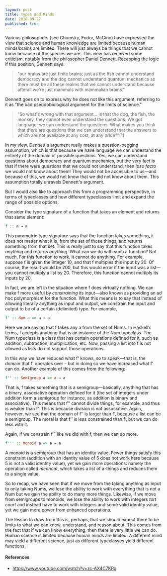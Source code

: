 ```yaml
---
layout: post
title: Types and Minds
date: 2018-09-27
published: true
---
```


<p>Various philosophers (see Chomsky, Fodor, McGinn) have expressed the view that science and human knowledge are limited because human minds/brains are limited. There will just always be things that we cannot know because of the species we are. This view has received some criticism, notably from the philosopher Daniel Dennett. Recapping the logic if this position, Dennett says:</p>

<blockquote><p>"our brains are just finite brains; just as the fish cannot understand democracy and the dog cannot understand quantum mechanics so there must be all these realms that we cannot understand because afterall we're just mammals with mammalian brains."</p></blockquote>

<p>Dennett goes on to express why he does not like this argument, referring to it as "the bad pseudobiological argument for the limits of science."</p>

<blockquote><p>“So what's wrong with that argument... is that the dog, the fish, the monkey, they cannot even understand the questions. We got language; we can understand the questions. What makes you think that there are questions that we can understand that the answers to which are not available at any cost, at any price?"[1]</p></blockquote>

<p>In my view, Dennett's argument really makes a question-begging assumption, which is that because we have language we can undestand the entirety of the domain of possible questions. Yes, we can understand  questions about democracy and quantum mechanics, but the very fact is that if there were questions that we could not understand, then <em>ipso facto</em> we would not know about them! They would not be accessible to us&mdash;and because of this, we would not know that we did not know about them. This assumption totally unravels Dennett's argument.</p>

<p>But I would also like to approach this from a programming perspective, in terms of typeclasses and how different typeclasses limit and expand the range of possible options.</p> 

<p>Consider the type signature of a function that takes an element and returns that same element:</p>

```haskell
f :: a → a
```

<p>This parametric type signature says that the function takes something, it does not matter what it is, from the set of those things, and returns something from that set. This is really just to say that this function takes <em>anything</em> and returns <em>anything</em>. What can we do with such a function? Not much. For this function to work, it cannot do anything. For example, suppose f is given the integer 10, and that f multiples this input by 20. Of course, the result would be 200, but this would error if the input was a list&mdash;you cannot multiply a list by 20. Therefore, this function cannot multiply its inputs by 20.</p>

<p>In fact, we are left in the situation where f does virtually nothing. We can make f more useful by <em>constraining</em> its input&mdash;also known as providing an ad hoc polymorphism for the function. What this means is to say that instead of allowing literally anything as input and output, we constrain the input and output to be of a certain (delimited) type. For example,</p>

```haskell
f' :: Num a => a → a
```

<p>Here we are saying that f takes any a from the set of Nums. In Haskell’s terms, f accepts anything that is an instance of the Num typeclass. The Num typeclass is a class that has certain operations defined for it, such as addition, subtraction, multiplication, etc. Now, passing a list into f is not allowed as lists do not support those operations.</p>

<p>In this way we have reduced what f' knows, so to speak&mdash;that is, the domain that f' operates over – but in doing so we have increased what f' can do. Another example of this comes from the following:</p>

```haskell
f'' :: Semigroup a => a → a
```

<p>That is, f takes something that is a semigroup&mdash;basically, anything that has a binary, associative operation defined for it (the set of integers under addition form a semigroup for instance, as addition is binary and associative). This means that f’’ cannot divide things, for example, and thus is weaker than f’. This is because division is not associative. Again, however, we see that the domain of f’’ is larger than f’, because a list can be a semigroup. The moral is that f’’ is less constrained than f’, but we can do less with it.</p>

<p>Again, if we constrain f’’, like we did with f, then we can do more. </p>

```haskell
f''' :: Monoid a => a → a
```

<p>A monoid is a semigroup that has an identity value. Fewer things satisfy this constraint (addition with an identity value of 5 does not work here because 5 is not a valid identity value), yet we gain more operations: namely the operation called <em>mconcat</em>, which takes a list of a-things and reduces them to a single value.</p>

<p>So to recap, we have seen that if we move from the taking anything as input to only taking Nums, we lose the ability to work with everything that is not a Num but we gain the ability to do many more things. Likewise, if we move from semigroups to monoids, we lose the ability to work with integers <em>tort court</em> and instead have to work with integers and some valid identity value, yet we gain more power from enhanced operations.</p>

<p>The lesson to draw from this is, perhaps, that we should expect there to be limits to what we can know, understand, and reason about. This comes from the fact that if we can know everything, then there is very little we can do. Human science is limited because human minds are limited. A different mind may yield a different science, just as different typeclasses yield different functions.</p>

#### References
* https://www.youtube.com/watch?v=zc-AX4C7KRg</li>
